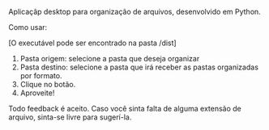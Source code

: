 Aplicaçãp desktop para organização de arquivos, desenvolvido em Python.

Como usar:

[O executável pode ser encontrado na pasta /dist]

1. Pasta origem: selecione a pasta que deseja organizar
2. Pasta destino: selecione a pasta que irá receber as pastas organizadas por formato. 
3. Clique no botão.
4. Aproveite!

Todo feedback é aceito. Caso você sinta falta de alguma extensão de arquivo, sinta-se livre para sugerí-la.

